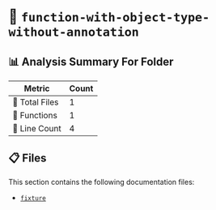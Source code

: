 # 📁 `function-with-object-type-without-annotation`

## 📊 Analysis Summary For Folder

| Metric | Count |
|--------|-------|
| 📁 Total Files | 1 |
| 🔧 Functions | 1 |
| 🔢 Line Count | 4 |


## 📋 Files

This section contains the following documentation files:

- [`fixture`](./fixture.md)